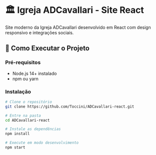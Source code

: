 # 🏛️ Igreja ADCavallari - Site React

Site moderno da Igreja ADCavallari desenvolvido em React com design responsivo e integrações sociais.

## 🚀 Como Executar o Projeto

### Pré-requisitos
- Node.js 14+ instalado
- npm ou yarn

### Instalação
```bash
# Clone o repositório
git clone https://github.com/Toccini/ADCavallari-react.git

# Entre na pasta
cd ADCavallari-react

# Instale as dependências
npm install

# Execute em modo desenvolvimento
npm start